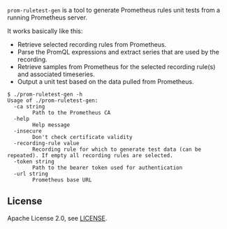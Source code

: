 `prom-ruletest-gen` is a tool to generate Prometheus rules unit tests from a running Prometheus server.

It works basically like this:

* Retrieve selected recording rules from Prometheus.
* Parse the PromQL expressions and extract series that are used by the recording.
* Retrieve samples from Prometheus for the selected recording rule(s) and associated timeseries.
* Output a unit test based on the data pulled from Prometheus.

```
$ ./prom-ruletest-gen -h
Usage of ./prom-ruletest-gen:
  -ca string
        Path to the Prometheus CA
  -help
        Help message
  -insecure
        Don't check certificate validity
  -recording-rule value
        Recording rule for which to generate test data (can be repeated). If empty all recording rules are selected.
  -token string
        Path to the bearer token used for authentication
  -url string
        Prometheus base URL
```

## License

Apache License 2.0, see [LICENSE](https://github.com/simonpasquier/prom-ruletest-gen/blob/master/LICENSE).

